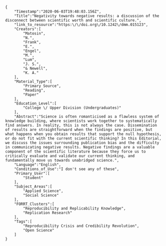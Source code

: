 
    {
        "Timestamp":"2020-06-03T19:48:03.156Z",
        "Title":"Negativity towards negative results: a discussion of the disconnect between scientific worth and scientific culture.",
        "link_to_resource":"https:\/\/doi.org\/10.1242\/dmm.015123",
        "Creators":[
            "Matosin",
            "N.",
            "Frank",
            "E.",
            "Engel",
            "M.",
            "Lum",
            "J. S.",
            "& Newell",
            "K. A."
        ],
        "Material_Type":[
            "Primary Source",
            "Reading",
            "Paper"
        ],
        "Education_Level":[
            "College \/ Upper Division (Undergraduates)"
        ],
        "Abstract":"Science is often romanticised as a flawless system of knowledge building, where scientists work together to systematically find answers. In reality, this is not always the case. Dissemination of results are straightforward when the findings are positive, but what happens when you obtain results that support the null hypothesis, or do not fit with the current scientific thinking? In this Editorial, we discuss the issues surrounding publication bias and the difficulty in communicating negative results. Negative findings are a valuable component of the scientific literature because they force us to critically evaluate and validate our current thinking, and fundamentally move us towards unabridged science.",
        "Language":"English",
        "Conditions_of_Use":"I don't see any of these",
        "Primary_User":[
            "Student"
        ],
        "Subject_Areas":[
            "Applied Science",
            "Social Science"
        ],
        "FORRT_Clusters":[
            "Reproducibility and Replicability Knowledge",
            "Replication Research"
        ],
        "Tags":[
            "Reproducibility Crisis and Credibility Revolution",
            "Open Science"
        ]
    }
